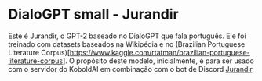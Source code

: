 # DialoGPT small - Jurandir
Este é Jurandir, o GPT-2 baseado no DialoGPT que fala português. Ele foi treinado com datasets baseados na Wikipédia e no (Brazilian Portuguese Literature Corpus)[https://www.kaggle.com/rtatman/brazilian-portuguese-literature-corpus]. O propósito deste modelo, inicialmente, é para ser usado com o servidor do KoboldAI em combinação com o bot de Discord [Jurandir](https://github.com/thaalesalves/jurandir).